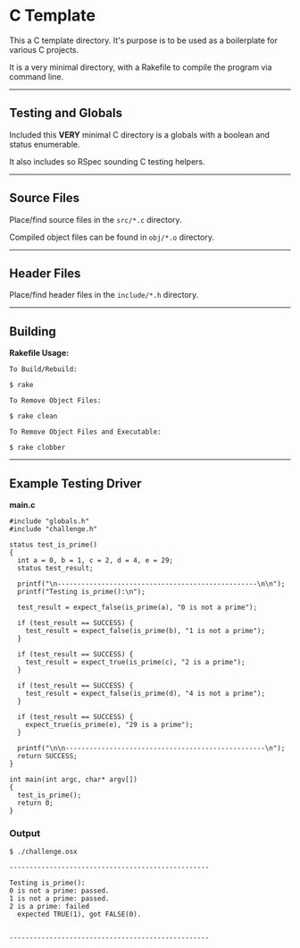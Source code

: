 # C Template

This a C template directory. It's purpose is to be used as a boilerplate for
various C projects.

It is a very minimal directory, with a Rakefile to compile the program via
command line.

---

## Testing and Globals

Included this **VERY** minimal C directory is a globals with a boolean and status
enumerable.

It also includes so RSpec sounding C testing helpers.

---

## Source Files

Place/find source files in the `src/*.c` directory.

Compiled object files can be found in `obj/*.o` directory.

---

## Header Files

Place/find header files in the `include/*.h` directory.

---

## Building

**Rakefile Usage:**
```
To Build/Rebuild:

$ rake

To Remove Object Files:

$ rake clean

To Remove Object Files and Executable:

$ rake clobber
```

---

## Example Testing Driver

**main.c**

```
#include "globals.h"
#include "challenge.h"

status test_is_prime()
{
  int a = 0, b = 1, c = 2, d = 4, e = 29;
  status test_result;

  printf("\n--------------------------------------------------\n\n");
  printf("Testing is_prime():\n");

  test_result = expect_false(is_prime(a), "0 is not a prime");

  if (test_result == SUCCESS) {
    test_result = expect_false(is_prime(b), "1 is not a prime");
  }

  if (test_result == SUCCESS) {
    test_result = expect_true(is_prime(c), "2 is a prime");
  }

  if (test_result == SUCCESS) {
    test_result = expect_false(is_prime(d), "4 is not a prime");
  }

  if (test_result == SUCCESS) {
    expect_true(is_prime(e), "29 is a prime");
  }

  printf("\n\n--------------------------------------------------\n");
  return SUCCESS;
}

int main(int argc, char* argv[])
{
  test_is_prime();
  return 0;
}
```

### Output

```
$ ./challenge.osx

--------------------------------------------------

Testing is_prime():
0 is not a prime: passed.
1 is not a prime: passed.
2 is a prime: failed
  expected TRUE(1), got FALSE(0).


--------------------------------------------------
```

